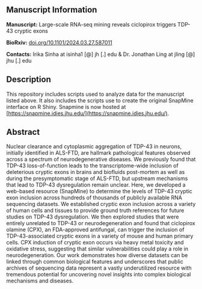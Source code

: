## Manuscript Information
**Manuscript:** Large-scale RNA-seq mining reveals ciclopirox triggers TDP-43 cryptic exons 

**BioRxiv:** [doi.org/10.1101/2024.03.27.587011](doi.org/10.1101/2024.03.27.587011)

**Contacts:** Irika Sinha at isinha1 [@] jh [.] edu & Dr. Jonathan Ling at jling [@] jhu [.] edu

## Description
This repository includes scripts used to analyze data for the manuscript listed above. It also includes the scripts use to create the original SnapMine interface on R Shiny. Snapmine is now hosted at [https://snapmine.idies.jhu.edu/](https://snapmine.idies.jhu.edu/).

## Abstract
Nuclear clearance and cytoplasmic aggregation of TDP-43 in neurons, initially identified in ALS-FTD, are hallmark pathological features observed across a spectrum of neurodegenerative diseases. We previously found that TDP-43 loss-of-function leads to the transcriptome-wide inclusion of deleterious cryptic exons in brains and biofluids post-mortem as well as during the presymptomatic stage of ALS-FTD, but upstream mechanisms that lead to TDP-43 dysregulation remain unclear. Here, we developed a web-based resource (SnapMine) to determine the levels of TDP-43 cryptic exon inclusion across hundreds of thousands of publicly available RNA sequencing datasets. We established cryptic exon inclusion across a variety of human cells and tissues to provide ground truth references for future studies on TDP-43 dysregulation. We then explored studies that were entirely unrelated to TDP-43 or neurodegeneration and found that ciclopirox olamine (CPX), an FDA-approved antifungal, can trigger the inclusion of TDP-43-associated cryptic exons in a variety of mouse and human primary cells. CPX induction of cryptic exon occurs via heavy metal toxicity and oxidative stress, suggesting that similar vulnerabilities could play a role in neurodegeneration. Our work demonstrates how diverse datasets can be linked through common biological features and underscores that public archives of sequencing data represent a vastly underutilized resource with tremendous potential for uncovering novel insights into complex biological mechanisms and diseases.
